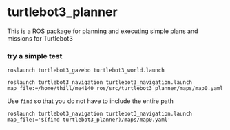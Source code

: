 # turtlebot3_planner

This is a ROS package for planning and executing simple plans and missions for Turtlebot3

### try a simple test


`roslaunch turtlebot3_gazebo turtlebot3_world.launch`

`roslaunch turtlebot3_navigation turtlebot3_navigation.launch map_file:=/home/thill/me4140_ros/src/turtlebot3_planner/maps/map0.yaml`

Use `find` so that you do not have to include the entire path

`roslaunch turtlebot3_navigation turtlebot3_navigation.launch map_file:='$(find turtlebot3_planner)/maps/map0.yaml'`

